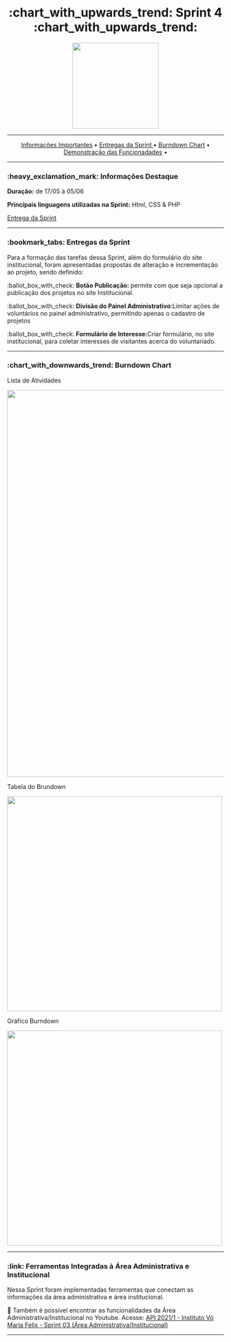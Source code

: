 <h1 align="center">:chart_with_upwards_trend: Sprint 4 :chart_with_upwards_trend:</h1>
<p align="center">
  <img src="https://github.com/UniversalDevs/Projeto_API/blob/main/Sprint4/Sprint4.PNG" width="200"/>
</p>
<hr>
<p align="center">
  <a href ="https://github.com/UniversalDevs/Projeto_API/tree/main/Sprint3#heavy_exclamation_mark-informa%C3%A7%C3%B5es-destaque"> Informações Importantes</a>  • 
  <a href ="https://github.com/UniversalDevs/Projeto_API/tree/main/Sprint3#bookmark_tabs-entregas-da-sprint">Entregas da Sprint </a>  •
  <a href ="https://github.com/UniversalDevs/Projeto_API/tree/main/Sprint3#chart_with_downwards_trend-burndown-chart-"> Burndown Chart</a>  • 
  <a href ="https://github.com/UniversalDevs/Projeto_API/tree/main/Sprint3#link-ferramentas-integradas-%C3%A0-%C3%A1rea-administrativa-e-institucional"> Demonstração das Funcionadades</a>  • 
</p>
<hr>

<h3>:heavy_exclamation_mark: Informações Destaque</h3>
<p><strong> Duração:</strong> de 17/05 à 05/06</p>
<p><strong> Principais linguagens utilizadas na Sprint:</strong> Html, CSS & PHP</p>
<p><a href="https://github.com/UniversalDevs/Projeto_API/tree/main/backend">Entrega da Sprint</a></p>
<hr>
<h3>:bookmark_tabs: Entregas da Sprint</h3>
<p>Para a formação das tarefas dessa Sprint, além do formulário do site institucional, foram apresentadas propostas de alteração e incrementação ao projeto, sendo definido:</p>
<p>:ballot_box_with_check: <strong>Botão Publicação: </strong>permite com que seja opcional a publicação dos projetos no site Institucional.</p>
<p>:ballot_box_with_check: <strong>Divisão do Painel Administrativo:</strong>Limitar ações de voluntários no painel administrativo, permitindo apenas o cadastro de projetos</p>
<p>:ballot_box_with_check: <strong>Formulário de Interesse:</strong>Criar formulário, no site institucional, para coletar interesses de visitantes acerca do voluntariado.</p>

<hr>

<h3>:chart_with_downwards_trend: Burndown Chart </h3>
<p>Lista de Atividades</p>
<img src="" width="900"/>
<p>Tabela do Brundown</p>
<img src="" width="500"/>
<p>Gráfico Burndown</p>
<img src="" width="500"/>
<hr>


<h3>:link: Ferramentas Integradas à Área Administrativa e Institucional</h3>
<p> Nessa Sprint foram implementadas ferramentas que conectam as informações da área administrativa e área institucional.</p>
<p>🎥 Também é possível encontrar as funcionalidades da Área Administrativa/Institucional no Youtube. Acesse: <a href="https://youtu.be/HwMZSNTNxtA"> API 2021/1 - Instituto Vó Maria Felix - Sprint 03 (Área Administrativa/Institucional)</a></p>

<hr>


